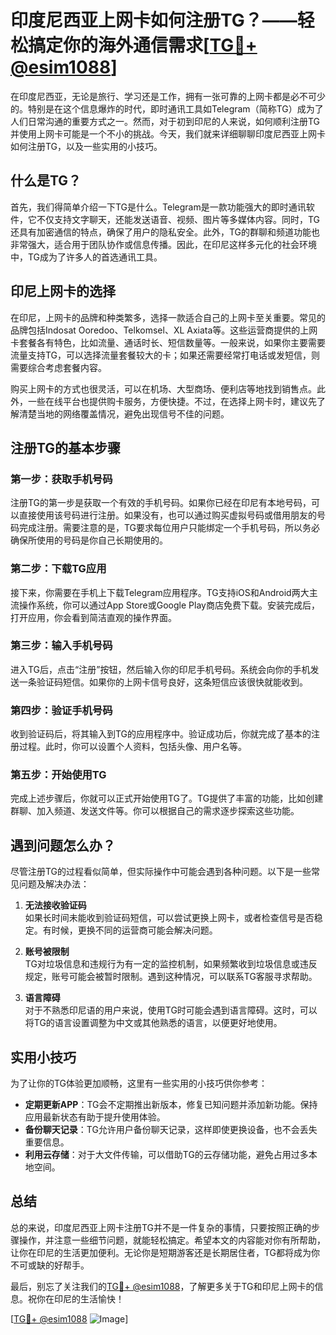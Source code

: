 # 印度尼西亚上网卡如何注册TG？——轻松搞定你的海外通信需求[[TG💪+ @esim1088](https://t.me/s/esim1088)]

在印度尼西亚，无论是旅行、学习还是工作，拥有一张可靠的上网卡都是必不可少的。特别是在这个信息爆炸的时代，即时通讯工具如Telegram（简称TG）成为了人们日常沟通的重要方式之一。然而，对于初到印尼的人来说，如何顺利注册TG并使用上网卡可能是一个不小的挑战。今天，我们就来详细聊聊印度尼西亚上网卡如何注册TG，以及一些实用的小技巧。

## 什么是TG？

首先，我们得简单介绍一下TG是什么。Telegram是一款功能强大的即时通讯软件，它不仅支持文字聊天，还能发送语音、视频、图片等多媒体内容。同时，TG还具有加密通信的特点，确保了用户的隐私安全。此外，TG的群聊和频道功能也非常强大，适合用于团队协作或信息传播。因此，在印尼这样多元化的社会环境中，TG成为了许多人的首选通讯工具。

## 印尼上网卡的选择

在印尼，上网卡的品牌和种类繁多，选择一款适合自己的上网卡至关重要。常见的品牌包括Indosat Ooredoo、Telkomsel、XL Axiata等。这些运营商提供的上网卡套餐各有特色，比如流量、通话时长、短信数量等。一般来说，如果你主要需要流量支持TG，可以选择流量套餐较大的卡；如果还需要经常打电话或发短信，则需要综合考虑套餐内容。

购买上网卡的方式也很灵活，可以在机场、大型商场、便利店等地找到销售点。此外，一些在线平台也提供购卡服务，方便快捷。不过，在选择上网卡时，建议先了解清楚当地的网络覆盖情况，避免出现信号不佳的问题。

## 注册TG的基本步骤

### 第一步：获取手机号码

注册TG的第一步是获取一个有效的手机号码。如果你已经在印尼有本地号码，可以直接使用该号码进行注册。如果没有，也可以通过购买虚拟号码或借用朋友的号码完成注册。需要注意的是，TG要求每位用户只能绑定一个手机号码，所以务必确保所使用的号码是你自己长期使用的。

### 第二步：下载TG应用

接下来，你需要在手机上下载Telegram应用程序。TG支持iOS和Android两大主流操作系统，你可以通过App Store或Google Play商店免费下载。安装完成后，打开应用，你会看到简洁直观的操作界面。

### 第三步：输入手机号码

进入TG后，点击“注册”按钮，然后输入你的印尼手机号码。系统会向你的手机发送一条验证码短信。如果你的上网卡信号良好，这条短信应该很快就能收到。

### 第四步：验证手机号码

收到验证码后，将其输入到TG的应用程序中。验证成功后，你就完成了基本的注册过程。此时，你可以设置个人资料，包括头像、用户名等。

### 第五步：开始使用TG

完成上述步骤后，你就可以正式开始使用TG了。TG提供了丰富的功能，比如创建群聊、加入频道、发送文件等。你可以根据自己的需求逐步探索这些功能。

## 遇到问题怎么办？

尽管注册TG的过程看似简单，但实际操作中可能会遇到各种问题。以下是一些常见问题及解决办法：

1. **无法接收验证码**  
   如果长时间未能收到验证码短信，可以尝试更换上网卡，或者检查信号是否稳定。有时候，更换不同的运营商可能会解决问题。

2. **账号被限制**  
   TG对垃圾信息和违规行为有一定的监控机制，如果频繁收到垃圾信息或违反规定，账号可能会被暂时限制。遇到这种情况，可以联系TG客服寻求帮助。

3. **语言障碍**  
   对于不熟悉印尼语的用户来说，使用TG时可能会遇到语言障碍。这时，可以将TG的语言设置调整为中文或其他熟悉的语言，以便更好地使用。

## 实用小技巧

为了让你的TG体验更加顺畅，这里有一些实用的小技巧供你参考：

- **定期更新APP**：TG会不定期推出新版本，修复已知问题并添加新功能。保持应用最新状态有助于提升使用体验。
- **备份聊天记录**：TG允许用户备份聊天记录，这样即使更换设备，也不会丢失重要信息。
- **利用云存储**：对于大文件传输，可以借助TG的云存储功能，避免占用过多本地空间。

## 总结

总的来说，印度尼西亚上网卡注册TG并不是一件复杂的事情，只要按照正确的步骤操作，并注意一些细节问题，就能轻松搞定。希望本文的内容能对你有所帮助，让你在印尼的生活更加便利。无论你是短期游客还是长期居住者，TG都将成为你不可或缺的好帮手。

最后，别忘了关注我们的[TG💪+ @esim1088](https://t.me/s/esim1088)，了解更多关于TG和印尼上网卡的信息。祝你在印尼的生活愉快！

[[TG💪+ @esim1088](https://t.me/s/esim1088) ![Image](https://i.postimg.cc/4NQfJmqS/Snipaste-2025-05-13-00-14-12.png)]